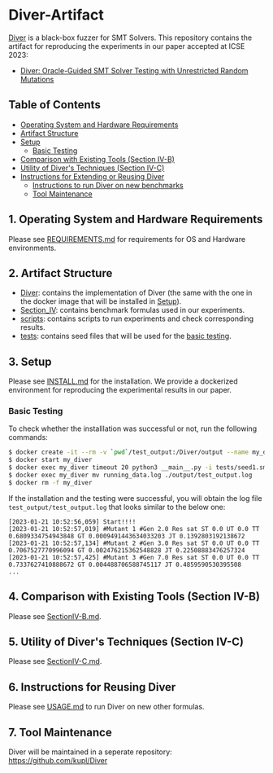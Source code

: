 # Diver-Artifact
[Diver](https://github.com/kupl/Diver) is a black-box fuzzer for SMT Solvers. This repository contains the artifact for reproducing the experiments
in our paper accepted at ICSE 2023:

* [Diver: Oracle-Guided SMT Solver Testing with Unrestricted Random Mutations](https://drive.google.com/file/d/1Quyz9hq89uZAVT777R7KlktJ2MnY80wC/view?usp=sharing)

## Table of Contents
- [Operating System and Hardware Requirements](#1-operating-system-and-hardware-requirements)
- [Artifact Structure](#2-artifact-structure)
- [Setup](#3-setup)
    * [Basic Testing](#basic-testing)
- [Comparison with Existing Tools (Section IV-B)](#4-comparison-with-existing-tools-section-iv-b)
- [Utility of Diver's Techniques (Section IV-C)](#5-utility-of-divers-techniques-section-iv-c)
- [Instructions for Extending or Reusing Diver](#6-instructions-for-extending-or-reusing-diver)
    * [Instructions to run Diver on new benchmarks](#instructions-to-run-diver-on-new-benchmarks)
    * [Tool Maintenance](#tool-maintenance)
    
## 1. Operating System and Hardware Requirements
Please see [REQUIREMENTS.md](./REQUIREMENTS.md) for requirements for OS and Hardware environments.

## 2. Artifact Structure

* [Diver](./Diver): contains the implementation of Diver (the same with the one in the docker image that will be installed in [Setup](#3-setup)).
* [Section_IV](./Section_IV): contains benchmark formulas used in our experiments.
* [scripts](./scripts): contains scripts to run experiments and check corresponding results.
* [tests](./tests): contains seed files that will be used for the [basic testing](#basic-testing).

## 3. Setup
Please see [INSTALL.md](./INSTALL.md) for the installation. We provide a dockerized environment for reproducing the experimental results in our paper. 


### Basic Testing
To check whether the installlation was successful or not, run the following commands:
```bash
$ docker create -it --rm -v `pwd`/test_output:/Diver/output --name my_diver jongwook123/diver:icse2023-artifact
$ docker start my_diver
$ docker exec my_diver timeout 20 python3 __main__.py -i tests/seed1.smt2 -l QF_SLIA -s cvc -b /solvers/cvc5-1.0.1/build/bin/cvc5
$ docker exec my_diver mv running_data.log ./output/test_output.log
$ docker rm -f my_diver
```

If the installation and the testing were successful,
you will obtain the log file ```test_output/test_output.log``` that looks similar to the below one:
```
[2023-01-21 10:52:56,059] Start!!!!
[2023-01-21 10:52:57,019] #Mutant 1 #Gen 2.0 Res sat ST 0.0 UT 0.0 TT 0.6809334754943848 GT 0.0009491443634033203 JT 0.1392803192138672
[2023-01-21 10:52:57,134] #Mutant 2 #Gen 3.0 Res sat ST 0.0 UT 0.0 TT 0.7067527770996094 GT 0.002476215362548828 JT 0.22508883476257324
[2023-01-21 10:52:57,425] #Mutant 3 #Gen 7.0 Res sat ST 0.0 UT 0.0 TT 0.7337627410888672 GT 0.004488706588745117 JT 0.4859590530395508
...
```

## 4. Comparison with Existing Tools (Section IV-B)
Please see [SectionIV-B.md](./SectionIV-B.md).

## 5. Utility of Diver's Techniques (Section IV-C)
Please see [SectionIV-C.md](./SectionIV-C.md).

## 6. Instructions for Reusing Diver
Please see [USAGE.md](./USAGE.md) to run Diver on new other formulas.

## 7. Tool Maintenance
Diver will be maintained in a seperate repository: https://github.com/kupl/Diver

